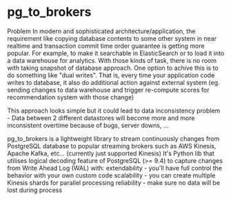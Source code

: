 # pg_to_brokers
Problem
In modern and sophisticated architecture/application, the requirement like copying database contents to some other system in near realtime and transaction commit time order guarantee is getting more popular. For example, to make it searchable in ElasticSearch or to load it into a data warehouse for analytics. With those kinds of task, there is no room with taking snapshot of database approach.
One option to achive this is to do something like "dual writes". That is, every time your application code writes to database, it also do additional action against external system (eg. sending changes to data warehouse and trigger re-compute scores for recommendation system with those change)

This approach looks simple but it could lead to data inconsistency problem - Data between 2 different datastores will become more and more inconsistent overtime because of bugs, server downs, ...

pg_to_brokers is a lightweight library to stream continuously changes from PostgreSQL database to popular streaming brokers such as AWS Kinesis, Apache Kafka, etc... (currently just supported Kinesis)
It's Python lib that utilises logical decoding feature of PostgreSQL (>= 9.4) to capture changes from Write Ahead Log (WAL) with:
extendability - you'll have full control the behavior with your own custom code
scalability - you can create multiple Kinesis shards for parallel processing
reliability - make sure no data will be lost during process
